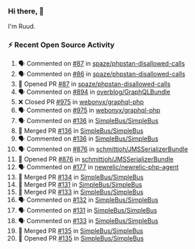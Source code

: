 ### Hi there, 👋

I'm Ruud.
 
### :zap: Recent Open Source Activity

<!--START_SECTION:activity-->
1. 🗣 Commented on [#87](https://github.com/spaze/phpstan-disallowed-calls/issues/87) in [spaze/phpstan-disallowed-calls](https://github.com/spaze/phpstan-disallowed-calls)
2. 🗣 Commented on [#86](https://github.com/spaze/phpstan-disallowed-calls/issues/86) in [spaze/phpstan-disallowed-calls](https://github.com/spaze/phpstan-disallowed-calls)
3. 💪 Opened PR [#87](https://github.com/spaze/phpstan-disallowed-calls/pull/87) in [spaze/phpstan-disallowed-calls](https://github.com/spaze/phpstan-disallowed-calls)
4. 🗣 Commented on [#894](https://github.com/overblog/GraphQLBundle/issues/894) in [overblog/GraphQLBundle](https://github.com/overblog/GraphQLBundle)
5. ❌ Closed PR [#975](https://github.com/webonyx/graphql-php/pull/975) in [webonyx/graphql-php](https://github.com/webonyx/graphql-php)
6. 🗣 Commented on [#975](https://github.com/webonyx/graphql-php/issues/975) in [webonyx/graphql-php](https://github.com/webonyx/graphql-php)
7. 🗣 Commented on [#136](https://github.com/SimpleBus/SimpleBus/issues/136) in [SimpleBus/SimpleBus](https://github.com/SimpleBus/SimpleBus)
8. 🎉 Merged PR [#136](https://github.com/SimpleBus/SimpleBus/pull/136) in [SimpleBus/SimpleBus](https://github.com/SimpleBus/SimpleBus)
9. 🗣 Commented on [#136](https://github.com/SimpleBus/SimpleBus/issues/136) in [SimpleBus/SimpleBus](https://github.com/SimpleBus/SimpleBus)
10. 🗣 Commented on [#876](https://github.com/schmittjoh/JMSSerializerBundle/issues/876) in [schmittjoh/JMSSerializerBundle](https://github.com/schmittjoh/JMSSerializerBundle)
11. 💪 Opened PR [#876](https://github.com/schmittjoh/JMSSerializerBundle/pull/876) in [schmittjoh/JMSSerializerBundle](https://github.com/schmittjoh/JMSSerializerBundle)
12. 🗣 Commented on [#177](https://github.com/newrelic/newrelic-php-agent/issues/177) in [newrelic/newrelic-php-agent](https://github.com/newrelic/newrelic-php-agent)
13. 🎉 Merged PR [#134](https://github.com/SimpleBus/SimpleBus/pull/134) in [SimpleBus/SimpleBus](https://github.com/SimpleBus/SimpleBus)
14. 🎉 Merged PR [#131](https://github.com/SimpleBus/SimpleBus/pull/131) in [SimpleBus/SimpleBus](https://github.com/SimpleBus/SimpleBus)
15. 🎉 Merged PR [#133](https://github.com/SimpleBus/SimpleBus/pull/133) in [SimpleBus/SimpleBus](https://github.com/SimpleBus/SimpleBus)
16. 🗣 Commented on [#132](https://github.com/SimpleBus/SimpleBus/issues/132) in [SimpleBus/SimpleBus](https://github.com/SimpleBus/SimpleBus)
17. 🗣 Commented on [#131](https://github.com/SimpleBus/SimpleBus/issues/131) in [SimpleBus/SimpleBus](https://github.com/SimpleBus/SimpleBus)
18. 🗣 Commented on [#133](https://github.com/SimpleBus/SimpleBus/issues/133) in [SimpleBus/SimpleBus](https://github.com/SimpleBus/SimpleBus)
19. 🎉 Merged PR [#135](https://github.com/SimpleBus/SimpleBus/pull/135) in [SimpleBus/SimpleBus](https://github.com/SimpleBus/SimpleBus)
20. 💪 Opened PR [#135](https://github.com/SimpleBus/SimpleBus/pull/135) in [SimpleBus/SimpleBus](https://github.com/SimpleBus/SimpleBus)
<!--END_SECTION:activity-->
